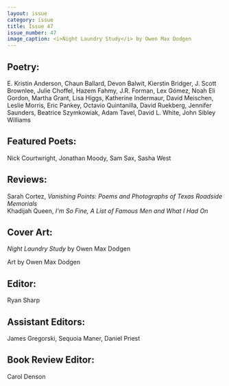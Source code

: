 ```yaml
---
layout: issue
category: issue
title: Issue 47
issue_number: 47
image_caption: <i>Night Laundry Study</i> by Owen Max Dodgen
---
```


## Poetry:

E. Kristin Anderson, Chaun Ballard, Devon Balwit, Kierstin Bridger, J. Scott Brownlee, Julie Choffel, Hazem Fahmy, J.R. Forman, Lex Gómez, Noah Eli Gordon, Martha Grant, Lisa Higgs, Katherine Indermaur, David Meischen, Leslie Morris, Eric Pankey, Octavio Quintanilla, David Ruekberg, Jennifer Saunders, Beatrice Szymkowiak, Adam Tavel, David L. White, John Sibley Williams 

## Featured Poets:

Nick Courtwright, Jonathan Moody, Sam Sax, Sasha West  

## Reviews:

Sarah Cortez, *Vanishing Points: Poems and Photographs of Texas Roadside Memorials*  
Khadijah Queen, *I\'m So Fine, A List of Famous Men and What I Had On*  

## Cover Art:

*Night Laundry Study* by Owen Max Dodgen  

Art by Owen Max Dodgen  

## Editor:
Ryan Sharp  

## Assistant Editors:
James Gregorski, Sequoia Maner, Daniel Priest  

## Book Review Editor:
Carol Denson  